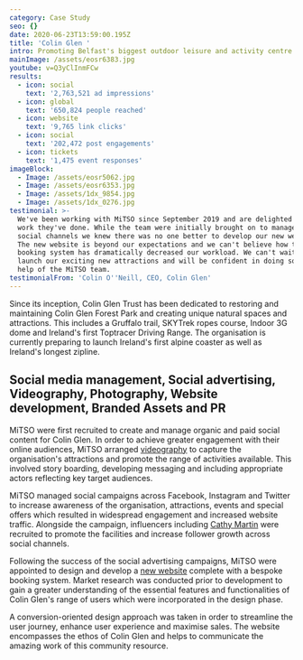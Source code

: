 ```yaml
---
category: Case Study
seo: {}
date: 2020-06-23T13:59:00.195Z
title: 'Colin Glen '
intro: Promoting Belfast's biggest outdoor leisure and activity centre
mainImage: /assets/eosr6383.jpg
youtube: v=Q3yClInmFCw
results:
  - icon: social
    text: '2,763,521 ad impressions'
  - icon: global
    text: '650,824 people reached'
  - icon: website
    text: '9,765 link clicks'
  - icon: social
    text: '202,472 post engagements'
  - icon: tickets
    text: '1,475 event responses'
imageBlock:
  - Image: /assets/eosr5062.jpg
  - Image: /assets/eosr6353.jpg
  - Image: /assets/1dx_9854.jpg
  - Image: /assets/1dx_0276.jpg
testimonial: >-
  We've been working with MiTSO since September 2019 and are delighted with the
  work they've done. While the team were initially brought on to manage our
  social channels we knew there was no one better to develop our new website.
  The new website is beyond our expectations and we can't believe how the new
  booking system has dramatically decreased our workload. We can't wait to
  launch our exciting new attractions and will be confident in doing so with the
  help of the MiTSO team. 
testimonialFrom: 'Colin O''Neill, CEO, Colin Glen'
---
```

Since its inception, Colin Glen Trust has been dedicated to restoring and maintaining Colin Glen Forest Park and creating unique natural spaces and attractions. This includes a Gruffalo trail, SKYTrek ropes course, Indoor 3G dome and Ireland's first Toptracer Driving Range. The organisation is currently preparing to launch Ireland's first alpine coaster as well as Ireland's longest zipline.

## **Social media management, Social advertising, Videography, Photography, Website development, Branded Assets and PR**

MiTSO were first recruited to create and manage organic and paid social content for Colin Glen. In order to achieve greater engagement with their online audiences, MiTSO arranged [videography](https://www.youtube.com/watch?v=fopQIZQ_AZc) to capture the organisation's attractions and promote the range of activities available. This involved story boarding, developing messaging and including appropriate actors reflecting key target audiences.

MiTSO managed social campaigns across Facebook, Instagram and Twitter to increase awareness of the organisation, attractions, events and special offers which resulted in widespread engagement and increased website traffic. Alongside the campaign, influencers including [Cathy Martin](https://www.instagram.com/cathymartin10/) were recruited to promote the facilities and increase follower growth across social channels. 

Following the success of the social advertising campaigns, MiTSO were appointed to design and develop a [new website](colinglen.org) complete with a bespoke booking system. Market research was conducted prior to development to gain a greater understanding of the essential features and functionalities of Colin Glen's range of users which were incorporated in the design phase.

A conversion-oriented design approach was taken in order to streamline the user journey, enhance user experience and maximise sales. The website encompasses the ethos of Colin Glen and helps to communicate the amazing work of this community resource.

